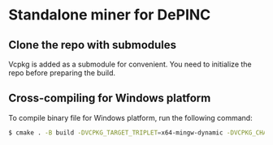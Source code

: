 # Standalone miner for DePINC

## Clone the repo with submodules

Vcpkg is added as a submodule for convenient. You need to initialize the repo before preparing the build.

## Cross-compiling for Windows platform

To compile binary file for Windows platform, run the following command:

```bash
$ cmake . -B build -DVCPKG_TARGET_TRIPLET=x64-mingw-dynamic -DVCPKG_CHAINLOAD_TOOLCHAIN_FILE=`pwd`/vcpkg/scripts/toolchains/mingw.cmake -DVCPKG_HOST_TRIPLET=x64-linux -DVCPKG_TARGET_ARCHITECTURE=x64
```

